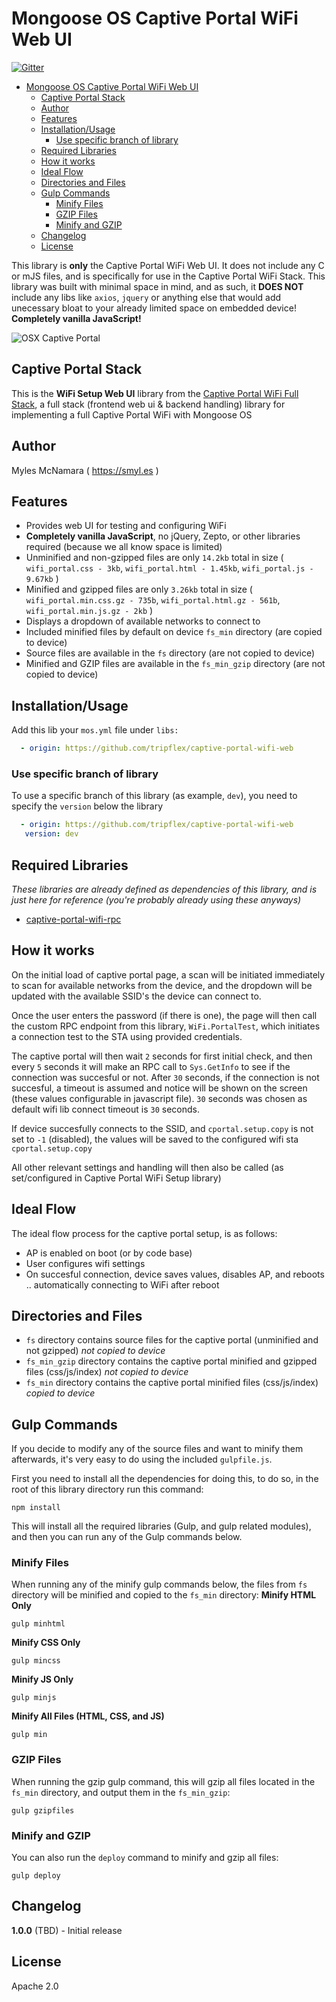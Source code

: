 # Mongoose OS Captive Portal WiFi Web UI

[![Gitter](https://badges.gitter.im/cesanta/mongoose-os.svg)](https://gitter.im/cesanta/mongoose-os?utm_source=badge&utm_medium=badge&utm_campaign=pr-badge)

- [Mongoose OS Captive Portal WiFi Web UI](#mongoose-os-captive-portal-wifi-web-ui)
  - [Captive Portal Stack](#captive-portal-stack)
  - [Author](#author)
  - [Features](#features)
  - [Installation/Usage](#installationusage)
    - [Use specific branch of library](#use-specific-branch-of-library)
  - [Required Libraries](#required-libraries)
  - [How it works](#how-it-works)
  - [Ideal Flow](#ideal-flow)
  - [Directories and Files](#directories-and-files)
  - [Gulp Commands](#gulp-commands)
    - [Minify Files](#minify-files)
    - [GZIP Files](#gzip-files)
    - [Minify and GZIP](#minify-and-gzip)
  - [Changelog](#changelog)
  - [License](#license)

This library is **only** the Captive Portal WiFi Web UI.  It does not include any C or mJS files, and is specifically for use in the Captive Portal WiFi Stack.  This library was built with minimal space in mind, and as such, it **DOES NOT** include any libs like `axios`, `jquery` or anything else that would add unecessary bloat to your already limited space on embedded device!  **Completely vanilla JavaScript!**

![OSX Captive Portal](https://raw.githubusercontent.com/tripflex/captive-portal-wifi-web/master/osx-portal.gif)

## Captive Portal Stack
This is the **WiFi Setup Web UI** library from the [Captive Portal WiFi Full Stack](https://github.com/tripflex/captive-portal-wifi-stack), a full stack (frontend web ui & backend handling) library for implementing a full Captive Portal WiFi with Mongoose OS

## Author
Myles McNamara ( https://smyl.es )

## Features
- Provides web UI for testing and configuring WiFi
- **Completely vanilla JavaScript**, no jQuery, Zepto, or other libraries required (because we all know space is limited)
- Unminified and non-gzipped files are only `14.2kb` total in size ( `wifi_portal.css - 3kb`, `wifi_portal.html - 1.45kb`, `wifi_portal.js - 9.67kb` )
- Minified and gzipped files are only `3.26kb` total in size ( `wifi_portal.min.css.gz - 735b`, `wifi_portal.html.gz - 561b`, `wifi_portal.min.js.gz - 2kb` )
- Displays a dropdown of available networks to connect to
- Included minified files by default on device `fs_min` directory (are copied to device)
- Source files are available in the `fs` directory (are not copied to device)
- Minified and GZIP files are available in the `fs_min_gzip` directory (are not copied to device)

## Installation/Usage
Add this lib your `mos.yml` file under `libs:`

```yaml
  - origin: https://github.com/tripflex/captive-portal-wifi-web
```

### Use specific branch of library
To use a specific branch of this library (as example, `dev`), you need to specify the `version` below the library

```yaml
  - origin: https://github.com/tripflex/captive-portal-wifi-web
   version: dev
```

## Required Libraries
*These libraries are already defined as dependencies of this library, and is just here for reference (you're probably already using these anyways)*
- [captive-portal-wifi-rpc](https://github.com/tripflex/captive-portal-wifi-rpc)

## How it works
On the initial load of captive portal page, a scan will be initiated immediately to scan for available networks from the device, and the dropdown will be updated with the available SSID's the device can connect to.

Once the user enters the password (if there is one), the page will then call the custom RPC endpoint from this library, `WiFi.PortalTest`, which initiates a connection test to the STA using provided credentials.

The captive portal will then wait `2` seconds for first initial check, and then every `5` seconds it will make an RPC call to `Sys.GetInfo` to see if the connection was succesful or not.  After `30` seconds, if the connection is not succesful, a timeout is assumed and notice will be shown on the screen (these values configurable in javascript file).  `30` seconds was chosen as default wifi lib connect timeout is `30` seconds.

If device succesfully connects to the SSID, and `cportal.setup.copy` is not set to `-1` (disabled), the values will be saved to the configured wifi sta `cportal.setup.copy`

All other relevant settings and handling will then also be called (as set/configured in Captive Portal WiFi Setup library)

## Ideal Flow
The ideal flow process for the captive portal setup, is as follows:
- AP is enabled on boot (or by code base)
- User configures wifi settings
- On succesful connection, device saves values, disables AP, and reboots .. automatically connecting to WiFi after reboot

## Directories and Files
- `fs` directory contains source files for the captive portal (unminified and not gzipped) *not copied to device*
- `fs_min_gzip` directory contains the captive portal minified and gzipped files (css/js/index) *not copied to device*
- `fs_min` directory contains the captive portal minified files (css/js/index) *copied to device*

## Gulp Commands
If you decide to modify any of the source files and want to minify them afterwards, it's very easy to do using the included `gulpfile.js`.

First you need to install all the dependencies for doing this, to do so, in the root of this library directory run this command:
```shell
npm install
```

This will install all the required libraries (Gulp, and gulp related modules), and then you can run any of the Gulp commands below.

### Minify Files
When running any of the minify gulp commands below, the files from `fs` directory will be minified and copied to the `fs_min` directory:
**Minify HTML Only**
```shell
gulp minhtml
```
**Minify CSS Only**
```shell
gulp mincss
```
**Minify JS Only**
```shell
gulp minjs
```
**Minify All Files (HTML, CSS, and JS)**
```shell
gulp min
```

### GZIP Files
When running the gzip gulp command, this will gzip all files located in the `fs_min` directory, and output them in the `fs_min_gzip`:
```shell
gulp gzipfiles
```

### Minify and GZIP
You can also run the `deploy` command to minify and gzip all files:
```shell
gulp deploy
```

## Changelog
**1.0.0** (TBD) - Initial release

## License
Apache 2.0
